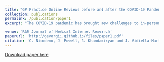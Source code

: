 ```yaml
---
title: "GP Practice Online Reviews before and after the COVID-19 Pandemic"
collection: publications
permalink: /publication/paper1
excerpt: "The COVID-19 pandemic has brought new challenges to in-person encounters with general practitioners (GPs) and has fostered the use of digital health tools. Patient online reviews (PORs) of health care experience offer a method for patients to feedback on the quality of their care. This study sought to determine the latest trends in patient feedback for English GP practices in the National Health Service (NHS). Publicly available PORs for English GP practices between January 2019 and February 2021 were identified and scraped from the NHS website. PORs were characterized based on numerical star ratings (ranging from one to five) and the polarity of their comments. These measures were also calculated at GP practice level to understand whether patients’ perceptions of their practices are constant across time. Of the 58,970 PORs posted between February 2019 and February 2021, 64·6% were positive (defined as a star rating of four or five out of five). After the lockdown measures imposed in April 2020, the share of encounters with GPs rated positively by customers increased. General practices were less likely to reply to their patients’ reviews after April 2020. The relative rank of practices based on their average star rating remained rather constant after the start of the lockdown measures. This study demonstrates how PORs can be used to detect instances of particularly good or bad practice. Since GP Patient Survey has been disrupted during the COVID-19 period, this could be another measure for policy makers to track practice quality. <br/><img src='/images/fifi2.jpg'> <br/><img src='/images/fifi3.jpg'>"

venue: 'R&R Journal of Medical Internet Research'
paperurl: 'http://gevorgii.github.io/files/paper1.pdf'
citation: 'C. Nicodemo, J. Powell, G. Khandamiryan and J. Vidiella-Martin, RR Journal of Medical Internet Research'
---
```


[Download paper here](http://gevorgii.github.io/files/paper1.pdf)


